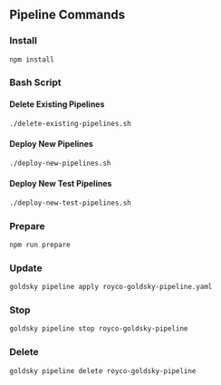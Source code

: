 ## Pipeline Commands

### Install

```bash
npm install
```

### Bash Script

#### Delete Existing Pipelines

```bash
./delete-existing-pipelines.sh
```

#### Deploy New Pipelines

```bash
./deploy-new-pipelines.sh
```

#### Deploy New Test Pipelines

```bash
./deploy-new-test-pipelines.sh
```

### Prepare

```bash
npm run prepare
```

### Update

```bash
goldsky pipeline apply royco-goldsky-pipeline.yaml
```

### Stop

```bash
goldsky pipeline stop royco-goldsky-pipeline
```

### Delete

```bash
goldsky pipeline delete royco-goldsky-pipeline
```
